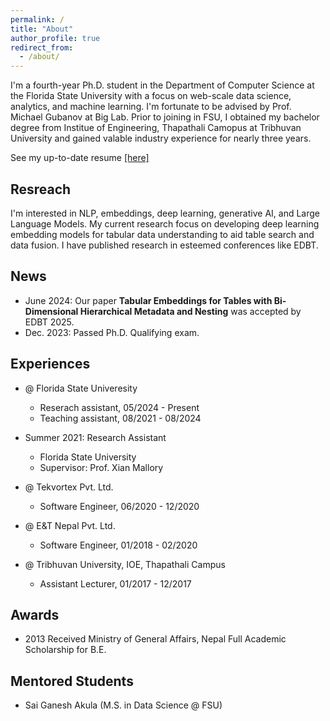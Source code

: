 ```yaml
---
permalink: /
title: "About"
author_profile: true
redirect_from: 
  - /about/
---
```


I'm a fourth-year Ph.D. student in the Department of Computer Science at the Florida State University with a focus on web-scale data science, analytics, and machine learning. I'm fortunate to be advised by Prof. Michael Gubanov at Big Lab. Prior to joining in FSU, I obtained my bachelor degree from Institue of Engineering, Thapathali Camopus at Tribhuvan University and gained valable industry experience for nearly three years.

See my up-to-date resume [\[here\]](https://github.com/gyan-shrestha/gyanendrashrestha.github.io/tree/master/files/Gyanendra_Shrestha_Resume.pdf)

Resreach
------
I'm interested in NLP, embeddings, deep learning, generative AI, and Large Language Models. My current research focus on developing deep learning embedding models for tabular data understanding to aid table search and data fusion. I have published research in esteemed conferences like EDBT.

News
------
* June 2024:  Our paper **Tabular Embeddings for Tables with Bi-Dimensional Hierarchical Metadata and Nesting** was accepted by EDBT 2025.
* Dec. 2023: Passed Ph.D. Qualifying exam.

Experiences
------

* @ Florida State Univeresity
  * Reserach assistant, 05/2024 - Present
  * Teaching assistant, 08/2021 - 08/2024

* Summer 2021: Research Assistant
  * Florida State University
  * Supervisor: Prof. Xian Mallory
 
* @  Tekvortex Pvt. Ltd.
  * Software Engineer, 06/2020 - 12/2020
 
* @  E&T Nepal Pvt. Ltd.
  * Software Engineer, 01/2018 - 02/2020

* @  Tribhuvan University, IOE, Thapathali Campus
  * Assistant Lecturer, 01/2017 - 12/2017

Awards
------
* 2013 Received Ministry of General Affairs, Nepal Full Academic Scholarship for B.E.

Mentored Students
------
* Sai Ganesh Akula (M.S. in Data Science @ FSU)
  
